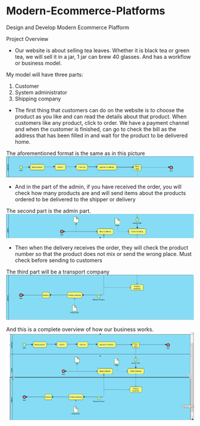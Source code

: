 # Modern-Ecommerce-Platforms
Design and Develop Modern Ecommerce Plafform

Project Overview

- Our website is about selling tea leaves. Whether it is black tea or green tea, we will sell it in a jar, 1 jar can brew 40 glasses. And has a workflow or business model. 

My model will have three parts: 
1. Customer
2. System administrator
3. Shipping company

- The first thing that customers can do on the website is to choose the product as you like and can read the details about that product. When customers like any product, click to order. We have a payment channel and when the customer is finished, can go to check the bill as the address that has been filled in and wait for the product to be delivered home.

The aforementioned format is the same as in this picture
![Digram img](img/Customer.png)

- And in the part of the admin, if you have received the order, you will check how many products are and will send items about the products ordered to be delivered to the shipper or delivery

The second part is the admin part.
![Digram img](img/Admin.png)

- Then when the delivery receives the order, they will check the product number so that the product does not mix or send the wrong place. Must check before sending to customers

The third part will be a transport company
![Digram img](img/Delivery.png)

And this is a complete overview of how our business works.
![Digram img](img/All.png)
